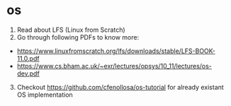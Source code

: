 # os

1. Read about LFS (Linux from Scratch) 
2. Go through following PDFs to know more:
  * https://www.linuxfromscratch.org/lfs/downloads/stable/LFS-BOOK-11.0.pdf
  * https://www.cs.bham.ac.uk/~exr/lectures/opsys/10_11/lectures/os-dev.pdf
3. Checkout https://github.com/cfenollosa/os-tutorial for already existant OS implementation
